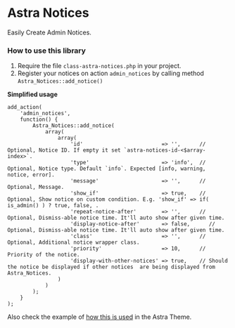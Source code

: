 # Astra Notices
Easily Create Admin Notices.

### How to use this library
1. Require the file `class-astra-notices.php` in your project.
2. Register your notices on action `admin_notices` by calling method `Astra_Notices::add_notice()`

**Simplified usage** 
```
add_action(
	'admin_notices',
	function() {
		Astra_Notices::add_notice(
			array(
				array(
					'id'                         => '',      // Optional, Notice ID. If empty it set `astra-notices-id-<$array-index>`.
					'type'                       => 'info',  // Optional, Notice type. Default `info`. Expected [info, warning, notice, error].
					'message'                    => '',      // Optional, Message.
					'show_if'                    => true,    // Optional, Show notice on custom condition. E.g. 'show_if' => if( is_admin() ) ? true, false, .
					'repeat-notice-after'        => '',      // Optional, Dismiss-able notice time. It'll auto show after given time.
					'display-notice-after'       => false,      // Optional, Dismiss-able notice time. It'll auto show after given time.
					'class'                      => '',      // Optional, Additional notice wrapper class.
					'priority'                   => 10,      // Priority of the notice.
					'display-with-other-notices' => true,    // Should the notice be displayed if other notices  are being displayed from Astra_Notices.
				)
			)
		);
	}
);
```

Also check the example of [how this is used](https://github.com/brainstormforce/astra/blob/b9038d6ea02ae04b27db23b789b66b60907b4c16/inc/core/class-astra-admin-settings.php#L148-L187) in the Astra Theme. 